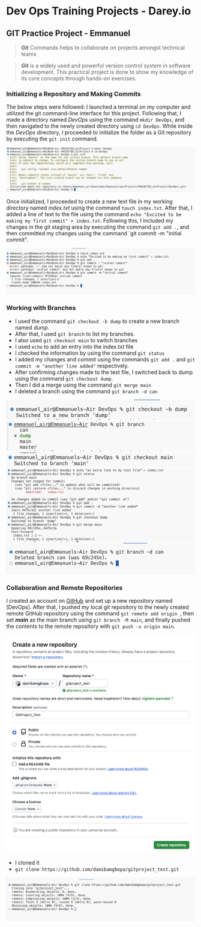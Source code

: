 # Dev Ops Training Projects - Darey.io 

## GIT Practice Project - Emmanuel
> _**Git**_ Commands helps to collaborate on projects amongst technical teams

> _**Git**_ is a widely used and powerful version control system in software development. This practical project is done to show my knowledge of its core concepts through hands-on exercises.

### Initializing a Repository and Making Commits
The below steps were followed:
I launched a terminal on my computer and utilized the git command-line interface for this project. Following that, I made a directory named _DevOps_ using the command `mkdir DevOps`, and then navigated to the newly created directory using `cd DevOps`. While inside the _DevOps_ directory, I proceeded to initialize the folder as a Git repository by executing the `git init` command.

![](./Images/01.Initializing_gitrepo.png)
  
Once initialized, I proceeded to create a new text file in my working directory named _index.txt_ using the command `touch index.txt`. After that, I added a line of text to the file using the command `echo "Excited to be making my first commit" > index.txt`. Following this, I included my changes in the git staging area by executing the command `git add .`, and then committed my changes using the command `git commit -m "initial commit".

![](./Images/02.%20Making_first_commit.png)

### Working with Branches  
- I used the command `git checkout -b dump` to create a new branch named _dump_.
- After that, I used `git branch` to list my branches.
- I also used `git checkout main` to switch branches
- I used `echo` to add an entry into the index.txt file
- I checked the information by using the command `git status`
- I added my changes and commit using the commands `git add .` and `git commit -m "another line added"` respectively.
- After confirming changes made to the text file, I switched back to dump using the command `git checkout dump`.
- Then I did a merge using the command `git merge main`
- I deleted a branch using the command `git branch -d can`

![](<Images/03. first_branch.png>)![](<Images/04. listing_branches.png>)![](<Images/05. change_oldbranch.png>)![](<Images/06 merge_branch.png>)![](<Images/07. delete_branch.png>)


### Collaboration and Remote Repositories
I created an account on [GitHub](https://github.com/) and set up a new repository named [DevOps]. After that, I pushed my local git repository to the newly created remote GitHub repository using the command `git remote add origin `, then set _**main**_ as the main branch using `git branch -M main`, and finally pushed the contents to the remote repository with `git push -u origin main`.

![](./Images/08.%20create_new_repo.png)

- I cloned it
- `git clone https://github.com/damibamgbopa/gitproject_test.git`

![](./Images/10.%20git_clone.png)